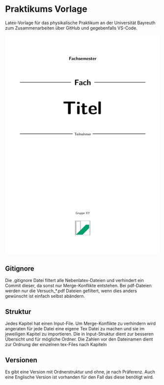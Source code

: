 # Praktikums Vorlage
Latex-Vorlage für das physikalische Praktikum an der Universität Bayreuth zum Zusammenarbeiten über GitHub und gegebenfalls VS-Code.

<p align="center">
  <img src="Cover_PraktikumsVorlage.png" />
</p>

## Gitignore
Die .gitignore Datei filtert alle Nebenlatex-Dateien und verhindert ein Commit dieser, da sonst nur Merge-Konflikte entstehen. Bei pdf-Dateien werden nur die Versuch_*.pdf Dateien gefiltert, wenn dies anders gewünscht ist einfach selbst abändern.

## Struktur
Jedes Kapitel hat einen Input-File. Um Merge-Konflikte zu verhindern wird angeraten für jede Datei eine eigene Tex Datei zu machen und sie im jeweiligen Kapitel zu importieren. Die in Input-Struktur dient zur besseren Übersicht und für mögliche Ordner. Die Zahlen vor den Dateinamen dient zur Ordnung der einzelnen tex-Files nach Kapiteln

## Versionen
Es gibt eine Version mit Ordnerstruktur und ohne, je nach Präferenz. Auch eine Englische Version ist vorhanden für den Fall das diese benötigt wird.

